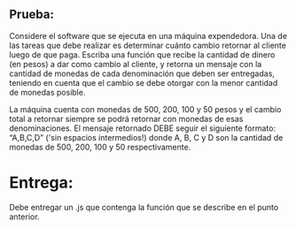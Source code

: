 ## Prueba:

Considere el software que se ejecuta en una máquina expendedora. Una de las tareas que debe realizar es determinar cuánto cambio retornar al cliente luego de que paga. Escriba una función que recibe la cantidad de dinero (en pesos) a dar como cambio al cliente, y retorna un mensaje con la cantidad de monedas de cada denominación que deben ser entregadas, teniendo en cuenta que el cambio se debe otorgar con la menor cantidad de monedas posible.

La máquina cuenta con monedas de 500, 200, 100 y 50 pesos y el cambio total a retornar siempre se podrá retornar con monedas de esas denominaciones. El mensaje retornado DEBE seguir el siguiente formato: “A,B,C,D” ('sin espacios intermedios!) donde A, B, C y D son la cantidad de monedas de 500, 200, 100 y 50 respectivamente.

# Entrega:

Debe entregar un .js que contenga la función que se describe en el punto anterior.